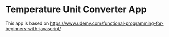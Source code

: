 # Temperature Unit Converter App
This app is based on https://www.udemy.com/functional-programming-for-beginners-with-javascript/
